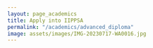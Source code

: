 ```yaml
---
layout: page_academics
title: Apply into IIPPSA
permalink: "/academics/advanced_diploma"
image: assets/images/IMG-20230717-WA0016.jpg
---
```


